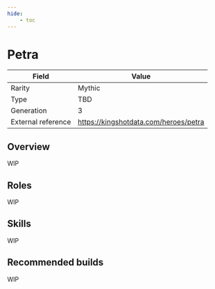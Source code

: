 ```yaml
---
hide:
    - toc
---
```


# Petra

| Field | Value |
|---|---|
| Rarity | Mythic |
| Type | TBD |
| Generation | 3 |
| External reference | https://kingshotdata.com/heroes/petra |

## Overview
WIP

## Roles
WIP

## Skills
WIP

## Recommended builds
WIP
